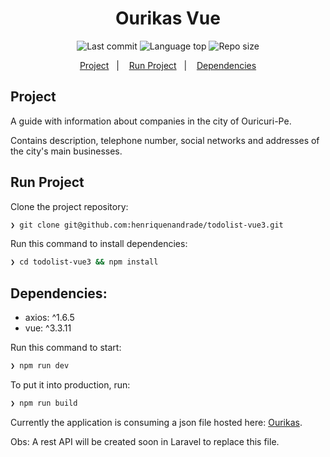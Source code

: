 <div align="center">
  <h1>Ourikas Vue</h1>
  <img alt="Last commit" src="https://img.shields.io/github/last-commit/henriquenandrade/ourikas-vue"/>
  <img alt="Language top" src="https://img.shields.io/github/languages/top/henriquenandrade/ourikas-vue"/>
  <img alt="Repo size" src="https://img.shields.io/github/repo-size/henriquenandrade/ourikas-vue"/>

<a href="#project">Project</a>&nbsp;&nbsp;&nbsp;|&nbsp;&nbsp;&nbsp;
<a href="#run-project">Run Project</a>&nbsp;&nbsp;&nbsp;|&nbsp;&nbsp;&nbsp;
<a href="#dependencies">Dependencies</a>

</div>

## Project

A guide with information about companies in the city of Ouricuri-Pe.

Contains description, telephone number, social networks and addresses of the city's main businesses.

## Run Project

Clone the project repository:
```sh
❯ git clone git@github.com:henriquenandrade/todolist-vue3.git
```

Run this command to install dependencies:
```sh
❯ cd todolist-vue3 && npm install
```

## Dependencies:

 - axios: ^1.6.5
 - vue: ^3.3.11

Run this command to start:
```sh
❯ npm run dev
```

To put it into production, run:
```sh
❯ npm run build
```

Currently the application is consuming a json file hosted here: [Ourikas](https://ourikas.github.io/companies.json).

Obs: A rest API will be created soon in Laravel to replace this file.

